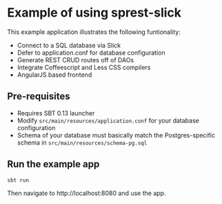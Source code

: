 # Example of using sprest-slick #

This example application illustrates the following funtionality:

* Connect to a SQL database via Slick
* Defer to application.conf for database configuration
* Generate REST CRUD routes off of DAOs
* Integrate Coffeescript and Less CSS compilers
* AngularJS based frontend

## Pre-requisites ##

* Requires SBT 0.13 launcher
* Modify `src/main/resources/application.conf` for your database configuration
* Schema of your database must basically match the Postgres-specific schema in `src/main/resources/schema-pg.sql`

## Run the example app ##

`sbt run`

Then navigate to http://localhost:8080 and use the app.
